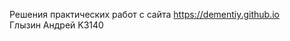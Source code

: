 <p class="has-line-data" data-line-start="0" data-line-end="2">Решения практических работ с сайта <a href="https://dementiy.github.io">https://dementiy.github.io</a><br>
Глызин Андрей K3140</p>
